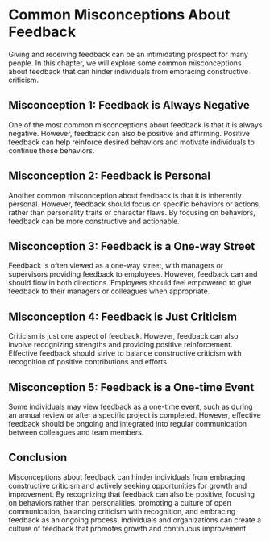 Common Misconceptions About Feedback
=============================================================

Giving and receiving feedback can be an intimidating prospect for many people. In this chapter, we will explore some common misconceptions about feedback that can hinder individuals from embracing constructive criticism.

Misconception 1: Feedback is Always Negative
--------------------------------------------

One of the most common misconceptions about feedback is that it is always negative. However, feedback can also be positive and affirming. Positive feedback can help reinforce desired behaviors and motivate individuals to continue those behaviors.

Misconception 2: Feedback is Personal
-------------------------------------

Another common misconception about feedback is that it is inherently personal. However, feedback should focus on specific behaviors or actions, rather than personality traits or character flaws. By focusing on behaviors, feedback can be more constructive and actionable.

Misconception 3: Feedback is a One-way Street
---------------------------------------------

Feedback is often viewed as a one-way street, with managers or supervisors providing feedback to employees. However, feedback can and should flow in both directions. Employees should feel empowered to give feedback to their managers or colleagues when appropriate.

Misconception 4: Feedback is Just Criticism
-------------------------------------------

Criticism is just one aspect of feedback. However, feedback can also involve recognizing strengths and providing positive reinforcement. Effective feedback should strive to balance constructive criticism with recognition of positive contributions and efforts.

Misconception 5: Feedback is a One-time Event
---------------------------------------------

Some individuals may view feedback as a one-time event, such as during an annual review or after a specific project is completed. However, effective feedback should be ongoing and integrated into regular communication between colleagues and team members.

Conclusion
----------

Misconceptions about feedback can hinder individuals from embracing constructive criticism and actively seeking opportunities for growth and improvement. By recognizing that feedback can also be positive, focusing on behaviors rather than personalities, promoting a culture of open communication, balancing criticism with recognition, and embracing feedback as an ongoing process, individuals and organizations can create a culture of feedback that promotes growth and continuous improvement.
